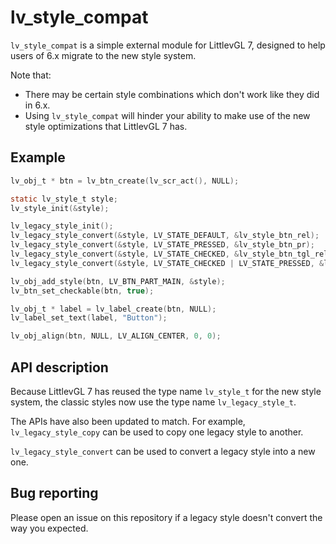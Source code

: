 # lv_style_compat

`lv_style_compat` is a simple external module for LittlevGL 7, designed to help users of 6.x migrate to the new style system.

Note that:

* There may be certain style combinations which don't work like they did in 6.x.
* Using `lv_style_compat` will hinder your ability to make use of the new style optimizations that LittlevGL 7 has.

## Example


```c
lv_obj_t * btn = lv_btn_create(lv_scr_act(), NULL);

static lv_style_t style;
lv_style_init(&style);

lv_legacy_style_init();
lv_legacy_style_convert(&style, LV_STATE_DEFAULT, &lv_style_btn_rel);
lv_legacy_style_convert(&style, LV_STATE_PRESSED, &lv_style_btn_pr);
lv_legacy_style_convert(&style, LV_STATE_CHECKED, &lv_style_btn_tgl_rel);
lv_legacy_style_convert(&style, LV_STATE_CHECKED | LV_STATE_PRESSED, &lv_style_btn_tgl_pr);

lv_obj_add_style(btn, LV_BTN_PART_MAIN, &style);
lv_btn_set_checkable(btn, true);

lv_obj_t * label = lv_label_create(btn, NULL);
lv_label_set_text(label, "Button");

lv_obj_align(btn, NULL, LV_ALIGN_CENTER, 0, 0);
```

## API description

Because LittlevGL 7 has reused the type name `lv_style_t` for the new style system, the classic styles now use the type name
`lv_legacy_style_t`.

The APIs have also been updated to match. For example, `lv_legacy_style_copy` can be used to copy one legacy style to another.

`lv_legacy_style_convert` can be used to convert a legacy style into a new one.

## Bug reporting

Please open an issue on this repository if a legacy style doesn't convert the way you expected.
